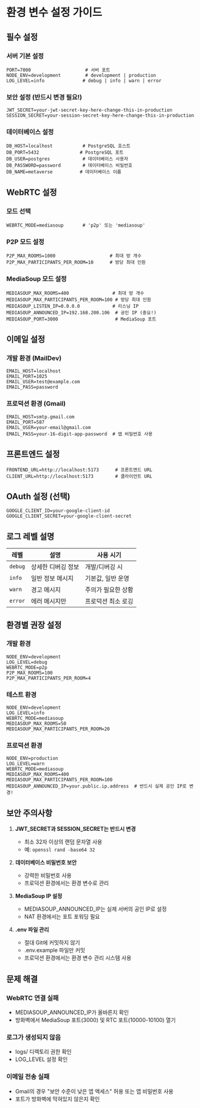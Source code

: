 # 환경 변수 설정 가이드

## 필수 설정

### 서버 기본 설정
```env
PORT=7000                    # 서버 포트
NODE_ENV=development         # development | production
LOG_LEVEL=info              # debug | info | warn | error
```

### 보안 설정 (반드시 변경 필요!)
```env
JWT_SECRET=your-jwt-secret-key-here-change-this-in-production
SESSION_SECRET=your-session-secret-key-here-change-this-in-production
```

### 데이터베이스 설정
```env
DB_HOST=localhost           # PostgreSQL 호스트
DB_PORT=5432               # PostgreSQL 포트
DB_USER=postgres            # 데이터베이스 사용자
DB_PASSWORD=password        # 데이터베이스 비밀번호
DB_NAME=metaverse          # 데이터베이스 이름
```

## WebRTC 설정

### 모드 선택
```env
WEBRTC_MODE=mediasoup       # 'p2p' 또는 'mediasoup'
```

### P2P 모드 설정
```env
P2P_MAX_ROOMS=1000                    # 최대 방 개수
P2P_MAX_PARTICIPANTS_PER_ROOM=10      # 방당 최대 인원
```

### MediaSoup 모드 설정
```env
MEDIASOUP_MAX_ROOMS=400                # 최대 방 개수
MEDIASOUP_MAX_PARTICIPANTS_PER_ROOM=100 # 방당 최대 인원
MEDIASOUP_LISTEN_IP=0.0.0.0            # 리스닝 IP
MEDIASOUP_ANNOUNCED_IP=192.168.200.106  # 공인 IP (중요!)
MEDIASOUP_PORT=3000                     # MediaSoup 포트
```

## 이메일 설정

### 개발 환경 (MailDev)
```env
EMAIL_HOST=localhost
EMAIL_PORT=1025
EMAIL_USER=test@example.com
EMAIL_PASS=password
```

### 프로덕션 환경 (Gmail)
```env
EMAIL_HOST=smtp.gmail.com
EMAIL_PORT=587
EMAIL_USER=your-email@gmail.com
EMAIL_PASS=your-16-digit-app-password  # 앱 비밀번호 사용
```

## 프론트엔드 설정
```env
FRONTEND_URL=http://localhost:5173      # 프론트엔드 URL
CLIENT_URL=http://localhost:5173        # 클라이언트 URL
```

## OAuth 설정 (선택)
```env
GOOGLE_CLIENT_ID=your-google-client-id
GOOGLE_CLIENT_SECRET=your-google-client-secret
```

## 로그 레벨 설명

| 레벨 | 설명 | 사용 시기 |
|------|------|----------|
| `debug` | 상세한 디버깅 정보 | 개발/디버깅 시 |
| `info` | 일반 정보 메시지 | 기본값, 일반 운영 |
| `warn` | 경고 메시지 | 주의가 필요한 상황 |
| `error` | 에러 메시지만 | 프로덕션 최소 로깅 |

## 환경별 권장 설정

### 개발 환경
```env
NODE_ENV=development
LOG_LEVEL=debug
WEBRTC_MODE=p2p
P2P_MAX_ROOMS=100
P2P_MAX_PARTICIPANTS_PER_ROOM=4
```

### 테스트 환경
```env
NODE_ENV=development
LOG_LEVEL=info
WEBRTC_MODE=mediasoup
MEDIASOUP_MAX_ROOMS=50
MEDIASOUP_MAX_PARTICIPANTS_PER_ROOM=20
```

### 프로덕션 환경
```env
NODE_ENV=production
LOG_LEVEL=warn
WEBRTC_MODE=mediasoup
MEDIASOUP_MAX_ROOMS=400
MEDIASOUP_MAX_PARTICIPANTS_PER_ROOM=100
MEDIASOUP_ANNOUNCED_IP=your.public.ip.address  # 반드시 실제 공인 IP로 변경!
```

## 보안 주의사항

1. **JWT_SECRET과 SESSION_SECRET는 반드시 변경**
   - 최소 32자 이상의 랜덤 문자열 사용
   - 예: `openssl rand -base64 32`

2. **데이터베이스 비밀번호 보안**
   - 강력한 비밀번호 사용
   - 프로덕션 환경에서는 환경 변수로 관리

3. **MediaSoup IP 설정**
   - MEDIASOUP_ANNOUNCED_IP는 실제 서버의 공인 IP로 설정
   - NAT 환경에서는 포트 포워딩 필요

4. **.env 파일 관리**
   - 절대 Git에 커밋하지 않기
   - .env.example 파일만 커밋
   - 프로덕션 환경에서는 환경 변수 관리 시스템 사용

## 문제 해결

### WebRTC 연결 실패
- MEDIASOUP_ANNOUNCED_IP가 올바른지 확인
- 방화벽에서 MediaSoup 포트(3000) 및 RTC 포트(10000-10100) 열기

### 로그가 생성되지 않음
- logs/ 디렉토리 권한 확인
- LOG_LEVEL 설정 확인

### 이메일 전송 실패
- Gmail의 경우 "보안 수준이 낮은 앱 액세스" 허용 또는 앱 비밀번호 사용
- 포트가 방화벽에 막혀있지 않은지 확인